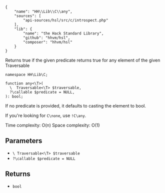 ``` yamlmeta
{
    "name": "HH\\Lib\\C\\any",
    "sources": [
        "api-sources/hsl/src/c/introspect.php"
    ],
    "lib": {
        "name": "the Hack Standard Library",
        "github": "hhvm/hsl",
        "composer": "hhvm/hsl"
    }
}
```




Returns true if the given predicate returns true for any element of the
given Traversable




``` Hack
namespace HH\Lib\C;

function any<\T>(
  \  Traversable<\T> $traversable,
  ?\callable $predicate = NULL,
): bool;
```




If no predicate is provided, it defaults to casting the
element to bool.




If you're looking for ` C\none `, use `` !C\any ``.




Time complexity: O(n)
Space complexity: O(1)




## Parameters




+ ` \ Traversable<\T> $traversable `
+ ` ?\callable $predicate = NULL `




## Returns




* ` bool `
<!-- HHAPIDOC -->
